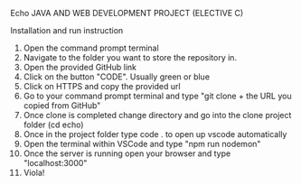 Echo
JAVA AND WEB DEVELOPMENT PROJECT (ELECTIVE C)

Installation and run instruction
1. Open the command prompt terminal
2. Navigate to the folder you want to store the repository in.
3. Open the provided GitHub link
4. Click on the button "CODE". Usually green or blue
5. Click on HTTPS and copy the provided url
6. Go to your command prompt terminal and type "git clone + the URL you copied from GitHub"
7. Once clone is completed change directory and go into the clone project folder (cd echo)
8. Once in the project folder type code . to open up vscode automatically
9. Open the terminal within VSCode and type "npm run nodemon"
10. Once the server is running open your browser and type "localhost:3000"
11. Viola!
